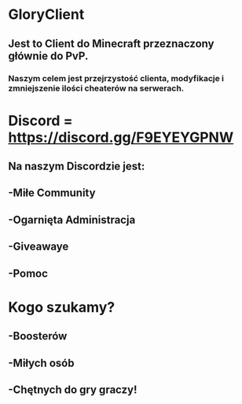 # GloryClient
## Jest to Client do Minecraft przeznaczony głównie do PvP.
### Naszym celem jest przejrzystość clienta, modyfikacje i zmniejszenie ilości cheaterów na serwerach.




# Discord = https://discord.gg/F9EYEYGPNW
## Na naszym Discordzie jest:
## -Miłe Community
## -Ogarnięta Administracja
## -Giveawaye
## -Pomoc

# Kogo szukamy?
## -Boosterów
## -Miłych osób
## -Chętnych do gry graczy!
